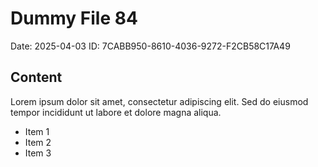 # Dummy File 84

Date: 2025-04-03
ID: 7CABB950-8610-4036-9272-F2CB58C17A49

## Content

Lorem ipsum dolor sit amet, consectetur adipiscing elit.
Sed do eiusmod tempor incididunt ut labore et dolore magna aliqua.

* Item 1
* Item 2
* Item 3
